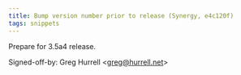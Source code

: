 ```yaml
---
title: Bump version number prior to release (Synergy, e4c120f)
tags: snippets
---
```


Prepare for 3.5a4 release.

Signed-off-by: Greg Hurrell &lt;greg@hurrell.net&gt;
